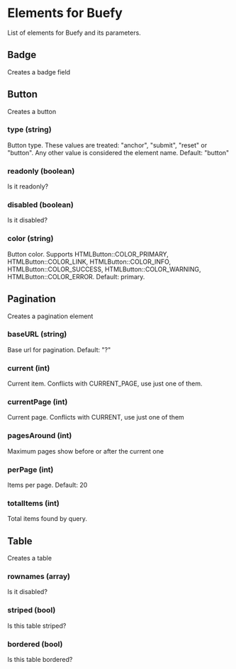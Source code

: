 
# Elements for Buefy

List of elements for Buefy and its parameters.

## Badge

Creates a badge field



## Button

Creates a button

### type (string)

Button type. These values are treated: "anchor", "submit", "reset" or "button". Any other value is considered the element name. Default: "button"

### readonly (boolean)

Is it readonly?

### disabled (boolean)

Is it disabled?

### color (string)

Button color. Supports HTMLButton::COLOR_PRIMARY, HTMLButton::COLOR_LINK, HTMLButton::COLOR_INFO, HTMLButton::COLOR_SUCCESS, HTMLButton::COLOR_WARNING, HTMLButton::COLOR_ERROR. Default: primary.


## Pagination

Creates a pagination element

### baseURL (string)

Base url for pagination. Default: "?"

### current (int)

Current item. Conflicts with CURRENT_PAGE, use just one of them.

### currentPage (int)

Current page. Conflicts with CURRENT, use just one of them

### pagesAround (int)

Maximum pages show before or after the current one

### perPage (int)

Items per page. Default: 20

### totalItems (int)

Total items found by query.


## Table

Creates a table

### rownames (array)

Is it disabled?

### striped (bool)

Is this table striped?

### bordered (bool)

Is this table bordered?

